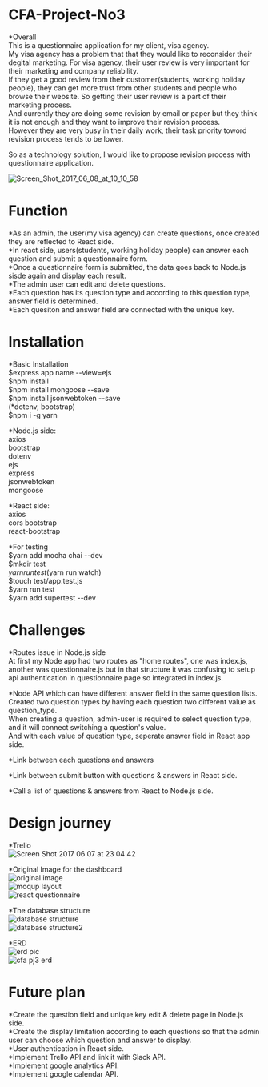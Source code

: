 # CFA-Project-No3  
 *Overall  
  This is a questionnaire application for my client, visa agency.  
  My visa agency has a problem that that they would like to reconsider their degital marketing.
  For visa agency, their user review is very important for their marketing and company reliability.  
  If they get a good review from their customer(students, working holiday people), they can get more trust from other students and people who browse their website. So getting their user review is a part of their marketing process.   
  And currently they are doing some revision by email or paper but they think it is not enough and they want to improve their revision process.  
  However they are very busy in their daily work, their task priority toword revision process tends to be lower.  

  So as a technology solution, I would like to propose revision process with questionnaire application.  

  <img src="https://image.ibb.co/nyapTF/Screen_Shot_2017_06_08_at_10_10_58.png" alt="Screen_Shot_2017_06_08_at_10_10_58" border="0">  


# Function  
   *As an admin, the user(my visa agency) can create questions, once created they are reflected to React side.  
   *In react side, users(students, working holiday people) can answer each question and submit a questionnaire form.  
   *Once a questionnaire form is submitted, the data goes back to Node.js sisde again and display each result.  
   *The admin user can edit and delete questions.  
   *Each question has its question type and according to this question type, answer field is determined.  
   *Each quesiton and answer field are connected with the unique key.  

# Installation  
*Basic Installation  
 $express app name --view=ejs  
 $npm install  
 $npm install mongoose --save  
 $npm install jsonwebtoken --save  
 (*dotenv, bootstrap)  
 $npm i -g yarn   

*Node.js side:  
 axios  
 bootstrap  
 dotenv  
 ejs  
 express  
 jsonwebtoken  
 mongoose  

*React side:  
 axios  
 cors
 bootstrap    
 react-bootstrap  

*For testing       
 $yarn add mocha chai --dev  
 $mkdir test  
 $yarn run test  
 ($yarn run watch)  
 $touch test/app.test.js  
 $yarn run test  
 $yarn add supertest --dev  


# Challenges  
 *Routes issue in Node.js side  
  At first my Node app had two routes as "home routes", one was index.js, another was questionnaire.js but in that structure it was confusing to setup api authentication in questionnaire page so integrated in index.js.  

 *Node API which can have different answer field in the same question lists.  
  Created two question types by having each question two different value as question_type.  
  When creating a question, admin-user is required to select question type, and it will connect switching a question's value.  
  And with each value of question type, seperate answer field in React app side.  

 *Link between each questions and answers  

 *Link between submit button with questions & answers in React side.

 *Call a list of questions & answers from React to Node.js side.  


# Design journey
*Trello  
 <img src="https://image.ibb.co/jbAm8F/Screen_Shot_2017_06_07_at_23_04_42.png" alt="Screen Shot 2017 06 07 at 23 04 42" border="0" />  


*Original Image for the dashboard  
 <img src="https://image.ibb.co/nfyL2a/original_image.jpg" alt="original image" border="0" />  
 <img src="https://image.ibb.co/b6THFv/moqup_layout.png" alt="moqup layout" border="0" />  
 <img src="https://image.ibb.co/e6LHha/react_questionnaire.jpg" alt="react questionnaire" border="0" />  


*The database structure  
 <img src="https://image.ibb.co/eVFToF/database_structure.jpg" alt="database structure" border="0" />  
 <img src="https://image.ibb.co/iXh2Fv/database_structure2.jpg" alt="database structure2" border="0" />  


*ERD  
 <img src="https://image.ibb.co/mBe4TF/erd_pic.jpg" alt="erd pic" border="0" />  
 <img src="https://image.ibb.co/cTLKTF/cfa_pj3_erd.png" alt="cfa pj3 erd" border="0" />  


# Future plan  
 *Create the question field and unique key edit & delete page in Node.js side.  
 *Create the display limitation according to each questions so that the admin user can choose which question and answer to display.  
 *User authentication in React side.  
 *Implement Trello API and link it with Slack API.  
 *Implement google analytics API.  
 *Implement google calendar API.  


    
